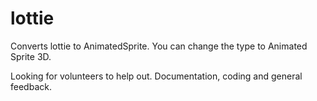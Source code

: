 # lottie

Converts lottie to AnimatedSprite. You can change the type to Animated Sprite 3D.

Looking for volunteers to help out. Documentation, coding and general feedback.
